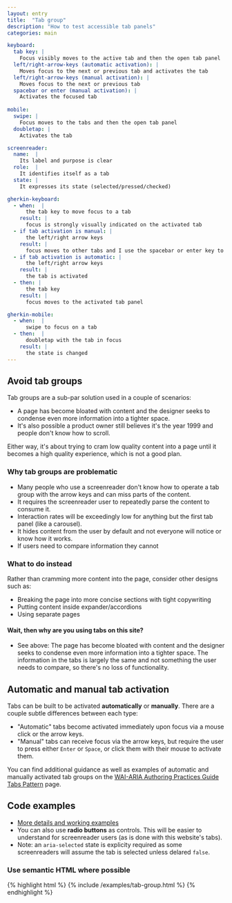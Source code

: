 ```yaml
---
layout: entry
title:  "Tab group"
description: "How to test accessible tab panels"
categories: main

keyboard:
  tab key: |
    Focus visibly moves to the active tab and then the open tab panel
  left/right-arrow-keys (automatic activation): |
    Moves focus to the next or previous tab and activates the tab
  left/right-arrow-keys (manual activation): |
    Moves focus to the next or previous tab
  spacebar or enter (manual activation): |
    Activates the focused tab
        
mobile:
  swipe: |
    Focus moves to the tabs and then the open tab panel
  doubletap: |
    Activates the tab

screenreader:
  name:  |
    Its label and purpose is clear
  role:  |
    It identifies itself as a tab
  state: |
    It expresses its state (selected/pressed/checked)

gherkin-keyboard: 
  - when:  |
      the tab key to move focus to a tab
    result: |
      focus is strongly visually indicated on the activated tab
  - if tab activation is manual: |
      the left/right arrow keys
    result: |
      focus moves to other tabs and I use the spacebar or enter key to activate the tab
  - if tab activation is automatic: |
      the left/right arrow keys
    result: |
      the tab is activated
  - then: |
      the tab key
    result: |
      focus moves to the activated tab panel

gherkin-mobile:
  - when:  |
      swipe to focus on a tab
  - then:  |
      doubletap with the tab in focus
    result: |
      the state is changed
---
```


## Avoid tab groups

Tab groups are a sub-par solution used in a couple of scenarios:

- A page has become bloated with content and the designer seeks to condense even more information into a tighter space. 
- It's also possible a product owner still believes it's the year 1999 and people don't know how to scroll. 

Either way, it's about trying to cram low quality content into a page until it becomes a high quality experience, which is not a good plan.

### Why tab groups are problematic

- Many people who use a screenreader don't know how to operate a tab group with the arrow keys and can miss parts of the content.
- It requires the screenreader user to repeatedly parse the content to consume it.
- Interaction rates will be exceedingly low for anything but the first tab panel (like a carousel).
- It hides content from the user by default and not everyone will notice or know how it works.
- If users need to compare information they cannot

### What to do instead

Rather than cramming more content into the page, consider other designs such as:

- Breaking the page into more concise sections with tight copywriting
- Putting content inside expander/accordions
- Using separate pages

#### Wait, then why are you using tabs on this site?

- See above: The page has become bloated with content and the designer seeks to condense even more information into a tighter space. The information in the tabs is largely the same and not something the user needs to compare, so there's no loss of functionality.

## Automatic and manual tab activation

Tabs can be built to be activated **automatically** or **manually**. There are a couple subtle differences between each type:
- "Automatic" tabs become activated immediately upon focus via a mouse click or the arrow keys.
- "Manual" tabs can receive focus via the arrow keys, but require the user to press either `Enter` or `Space`, or click them with their mouse to activate them.

You can find additional guidance as well as examples of automatic and manually activated tab groups on the [WAI-ARIA Authoring Practices Guide Tabs Pattern](https://www.w3.org/WAI/ARIA/apg/patterns/tabs/) page. 

## Code examples

- [More details and working examples](https://www.w3.org/WAI/ARIA/apg/patterns/tabpanel/)
- You can also use **radio buttons** as controls. This will be easier to understand for screenreader users (as is done with this website's tabs).
- Note: an `aria-selected` state is explicity required as some screenreaders will assume the tab is selected unless delared `false`.

### Use semantic HTML where possible

{% highlight html %}
{% include /examples/tab-group.html %}
{% endhighlight %}
